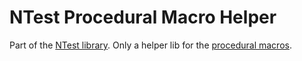 # NTest Procedural Macro Helper

Part of the [NTest library](https://crates.io/crates/ntest). Only a helper lib for the [procedural macros](https://doc.rust-lang.org/reference/procedural-macros.html).
